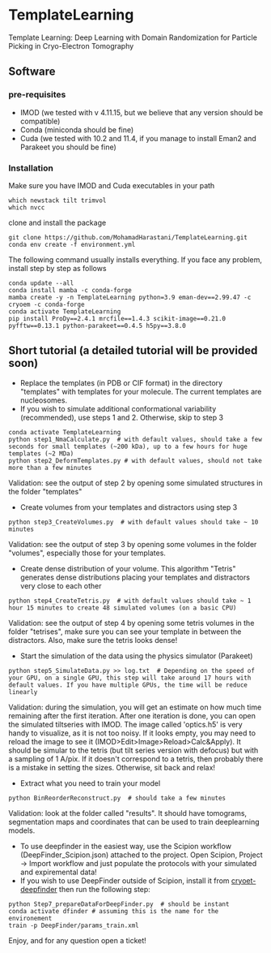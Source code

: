 # TemplateLearning
Template Learning: Deep Learning with Domain Randomization for Particle Picking in Cryo-Electron Tomography


## Software
### pre-requisites 
- IMOD (we tested with v 4.11.15, but we believe that any version should be compatible)
- Conda (miniconda should be fine)
- Cuda (we tested with 10.2 and 11.4, if you manage to install Eman2 and Parakeet you should be fine)
### Installation
Make sure you have IMOD and Cuda executables in your path
```
which newstack tilt trimvol
which nvcc
```
clone and install the package
```
git clone https://github.com/MohamadHarastani/TemplateLearning.git
conda env create -f environment.yml
```
The following command usually installs everything. If you face any problem, install step by step as follows
```
conda update --all
conda install mamba -c conda-forge
mamba create -y -n TemplateLearning python=3.9 eman-dev==2.99.47 -c cryoem -c conda-forge
conda activate TemplateLearning
pip install ProDy==2.4.1 mrcfile==1.4.3 scikit-image==0.21.0 pyfftw==0.13.1 python-parakeet==0.4.5 h5py==3.8.0
```
## Short tutorial (a detailed tutorial will be provided soon)
- Replace the templates (in PDB or CIF format) in the directory "templates" with templates for your molecule. The current templates are nucleosomes.
- If you wish to simulate additional conformational variability (recommended), use steps 1 and 2. Otherwise, skip to step 3
```
conda activate TemplateLearning
python step1_NmaCalculate.py  # with default values, should take a few seconds for small templates (~200 kDa), up to a few hours for huge templates (~2 MDa)
python step2_DeformTemplates.py # with default values, should not take more than a few minutes
```
Validation: see the output of step 2 by opening some simulated structures in the folder "templates"
- Create volumes from your templates and distractors using step 3
```
python step3_CreateVolumes.py  # with default values should take ~ 10 minutes
```
Validation: see the output of step 3 by opening some volumes in the folder "volumes", especially those for your templates.
- Create dense distribution of your volume. This algorithm "Tetris" generates dense distributions placing your templates and distractors very close to each other
```
python step4_CreateTetris.py  # with default values should take ~ 1 hour 15 minutes to create 48 simulated volumes (on a basic CPU)
```
Validation: see the output of step 4 by opening some tetris volumes in the folder "tetrises", make sure you can see your template in between the distractors. Also, make sure the tetris looks dense!
- Start the simulation of the data using the physics simulator (Parakeet)
```
python step5_SimulateData.py >> log.txt  # Depending on the speed of your GPU, on a single GPU, this step will take around 17 hours with default values. If you have multiple GPUs, the time will be reduce linearly
```
Validation: during the simulation, you will get an estimate on how much time remaining after the first iteration. After one iteration is done, you can open the simulated tiltseries with IMOD. The image called 'optics.h5' is very handy to visualize, as it is not too noisy. If it looks empty, you may need to reload the image to see it (IMOD>Edit>Image>Reload>Calc&Apply). It should be simular to the tetris (but tilt series version with defocus) but with a sampling of 1 A/pix. If it doesn't correspond to a tetris, then probably there is a mistake in setting the sizes. Otherwise, sit back and relax!
- Extract what you need to train your model
```
python BinReorderReconstruct.py  # should take a few minutes
```
Validation: look at the folder called "results". It should have tomograms, segmentation maps and coordinates that can be used to train deeplearning models.
- To use deepfinder in the easiest way, use the Scipion workflow (DeepFinder_Scipion.json) attached to the project. Open Scipion, Project -> Import workflow and just populate the protocols with your simulated and expiremental data!
- If you wish to use DeepFinder outside of Scipion, install it from [cryoet-deepfinder]([URL](https://github.com/deep-finder/cryoet-deepfinder)) then run the following step:
```
python Step7_prepareDataForDeepFinder.py  # should be instant
conda activate dfinder # assuming this is the name for the environement
train -p DeepFinder/params_train.xml 
```

Enjoy, and for any question open a ticket!
